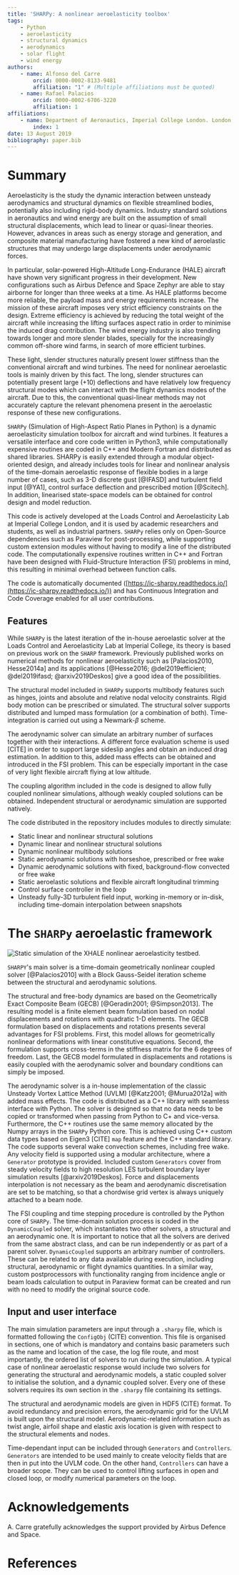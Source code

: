 ```yaml
---
title: 'SHARPy: A nonlinear aeroelasticity toolbox'
tags:
    - Python
    - aeroelasticity
    - structural dynamics
    - aerodynamics
    - solar flight
    - wind energy
authors:
    - name: Alfonso del Carre
        orcid: 0000-0002-8133-9481
        affiliation: "1" # (Multiple affiliations must be quoted)
    - name: Rafael Palacios
        orcid: 0000-0002-6706-3220
        affiliation: 1
affiliations:
    - name: Department of Aeronautics, Imperial College London. London, UK.
        index: 1
date: 13 August 2019
bibliography: paper.bib
---
```


# Summary

Aeroelasticity is the study the dynamic interaction between unsteady aerodynamics 
and structural dynamics on flexible streamlined bodies, potentially also including 
rigid-body dynamics.  Industry standard solutions in aeronautics and wind energy 
are built on the assumption of small structural displacements, which lead to linear 
or quasi-linear theories. However, advances in areas such as energy storage and generation,
and composite material manufacturing have fostered a new kind of aeroelastic
structures that may undergo large displacements under aerodynamic forces.

In particular, solar-powered High-Altitude Long-Endurance (HALE) aircraft
have shown very significant progress in their development. New configurations
such as Airbus Defence and Space Zephyr are able
to stay airborne for longer than three weeks at a time. As HALE platforms become
more reliable, the payload mass and energy requirements increase. The mission
of these aircraft imposes very strict efficiency constraints on the design.
Extreme efficiency is achieved by reducing the total weight of the aircraft while
increasing the lifting surfaces aspect ratio in order to minimise the induced drag
contribution. The wind energy industry is also trending towards longer and more
slender blades, specially for the increasingly common off-shore wind farms, in
search of more efficient turbines.


These light, slender structures naturally present lower stiffness than the
conventional aircraft and wind turbines. The need for nonlinear aeroelastic tools
is mainly driven by this fact. The long, slender structures can potentially
present large ($+10%$) deflections and have relatively low frequency structural modes which
can interact with the flight dynamics modes of the aircraft. Due to this, the
conventional quasi-linear methods may not accurately capture the relevant
phenomena present in the aeroelastic response of these new configurations.


``SHARPy`` (Simulation of High-Aspect Ratio Planes in Python) is a dynamic aeroelasticity
simulation toolbox for aircraft and wind turbines. It features a versatile interface and core
code written in Python3, while computationally expensive routines are coded in
C++ and Modern Fortran and distributed as shared libraries. SHARPy is easily extended
through a modular object-oriented design, and already includes tools for
linear and nonlinear analysis of the time-domain aeroelastic response of flexible bodies
in a large number of cases, such as 3-D discrete gust [@IFASD] and turbulent field input [@YA1], 
control surface deflection and prescribed motion [@Scitech]. In addition, linearised
state-space models can be obtained for control design and model reduction.


This code is actively developed at the Loads Control and Aeroelasticity Lab at
Imperial College London, and it is used by academic researchers and students, as well as
industrial partners. ``SHARPy`` relies only on Open-Source dependencies
such as Paraview for post-processing, while supporting custom extension modules
without having to modify a line of the distributed code. The computationally
expensive routines written in C++ and Fortran have been designed with Fluid-Structure
Interaction (FSI) problems in mind, this resulting in minimal overhead between
function calls.

The code is automatically documented ([https://ic-sharpy.readthedocs.io/](https://ic-sharpy.readthedocs.io/))
and has Continuous Integration and Code Coverage enabled for all user contributions. 

## Features

While ``SHARPy`` is the latest iteration of the in-house aeroelastic solver
at the Loads Control and Aeroelasticity Lab at Imperial College, its theory
is based on previous work on the ``SHARP`` framework. Previously published works
on numerical methods for nonlinear aeroelasticity such as [Palacios2010, Hesse2014a] 
and its applications [@Hesse2016; @del2019efficient; @del2019ifasd; @arxiv2019Deskos] give a good
idea of the possibilities.

The structural model included in ``SHARPy`` supports multibody features
such as hinges, joints and absolute and relative nodal velocity constraints.
Rigid body motion can be prescribed or simulated. The structural solver supports
distributed and lumped mass formulation (or a combination of both). Time-integration
is carried out using a Newmark-$\beta$ scheme.

The aerodynamic solver can simulate an arbitrary number of surfaces together
with their interactions. A different force evaluation scheme is used [CITE] in
order to support large sideslip angles and obtain an induced drag estimation.
In addition to this, added mass effects can be obtained and introduced in the
FSI problem. This can be especially important in the case of very light flexible
aircraft flying at low altitude.

The coupling algorithm included in the code is designed to allow fully coupled
nonlinear simulations, although weakly coupled solutions can be obtained. Independent
structural or aerodynamic simulation are supported natively.

The code distributed in the repository includes modules to directly simulate:

* Static linear and nonlinear structural solutions
* Dynamic linear and nonlinear structural solutions
* Dynamic nonlinear multibody solutions
* Static aerodynamic solutions with horseshoe, prescribed or free wake
* Dynamic aerodynamic solutions with fixed, background-flow convected or free wake
* Static aeroelastic solutions and flexible aircraft longitudinal trimming
* Control surface controller in the loop
* Unsteady fully-3D turbulent field input, working in-memory or in-disk, including time-domain interpolation between snapshots


# The ``SHARPy`` aeroelastic framework

![Static simulation of the XHALE nonlinear aeroelasticity
testbed.](https://github.com/ImperialCollegeLondon/sharpy/raw/master/docs/source/media/XHALE-render.jpg)

``SHARPY``'s main solver is a time-domain geometrically nonlinear coupled solver [@Palacios2010]
with a Block Gauss-Seidel iteration scheme between the structural and aerodynamic
solutions.

The structural and free-body dynamics are based on the Geometrically Exact Composite
Beam (GECB) [@Geradin2001; @Simpson2013]. The resulting model is a finite element beam
fomulation based on nodal displacements and rotations with quadratic 1-D elements.
The GECB formulation based on displacements and rotations presents several
advantages for FSI problems. First, this model allows for geometrically
nonlinear deformations with linear constitutive equations. Second, the
formulation supports cross-terms in the stiffness matrix for the 6 degrees of
freedom. Last, the GECB model formulated in displacements and rotations
is easily coupled with the aerodynamic solver and boundary conditions can 
simply be imposed.

The aerodynamic solver is a in-house implementation of the classic Unsteady
Vortex Lattice Method (UVLM) [@Katz2001; @Murua2012a] with added mass effects.
The code is distributed as a C++ library with
seamless interface with Python. The solver is designed so that no data
needs to be copied or transformed when passing from Python to C+ and vice-versa.
Furthermore, the C++ routines use the same memory allocated by the Numpy arrays
in the ``SHARPy`` Python core. This is achieved using C++ custom data types
based on Eigen3 [CITE] ``map`` feature and the C++ standard library.
The code supports several wake convection schemes, including free wake.
Any velocity field is supported using a modular architecture, where
a ``Generator`` prototype is provided. Included custom ``Generators`` cover from
steady velocity fields to high resolution LES turbulent boundary layer simulation
results [@arxiv2019Deskos]. Force and displacements interpolation is not necessary as
the beam and aerodynamic discretisation are set to be matching, so that a
chordwise grid vertex is always uniquely attached to a beam node.

The FSI coupling and time stepping procedure is controlled by the Python core
of ``SHARPy``. The time-domain solution process is coded in the ``DynamicCoupled``
solver, which instantiates two other solvers, a structural and an aerodynamic one.
It is important to notice that all the solvers are derived from the same abstract
class, and can be run independently or as part of a parent solver.
``DynamicCoupled`` supports an arbitrary number of controllers. These can be related
to any data available during execution, including structural, aerodynamic or
flight dynamics quantities. In a similar way, custom postprocessors with functionality
ranging from incidence angle or beam loads calculation to output in Paraview format
can be created and run with no need to modify the original source code.

## Input and user interface

The main simulation parameters are input through a ``.sharpy`` file, which
is formatted following the ``ConfigObj`` (CITE) convention. This file is
organised in sections, one of which is mandatory and contains basic parameters
such as the name and location of the case, the log file route, and most importantly,
the ordered list of solvers to run during the simulation. A typical case of
nonlinear aeroelastic response would include two solvers for generating the structural and
aerodynamic models, a static coupled solver to initialise the solution, and a dynamic coupled solver.
Every one of these solvers requires its own section in the ``.sharpy`` file containing
its settings.

The structural and aerodynamic models are given in HDF5 (CITE) format. To
avoid redundancy and precision errors, the aerodynamic grid for the UVLM is built upon
the structural model. Aerodynamic-related information such as twist angle, airfoil shape
and elastic axis location is given with respect to the structural elements and nodes.

Time-dependant input can be included through ``Generators`` and ``Controllers``.
``Generators`` are intended to be used mainly to create velocity fields that are
then in put into the UVLM code. On the other hand, ``Controllers`` can have a broader
scope. They can be used to control lifting surfaces in open and closed loop, or
modify numerical parameters on the loop.




# Acknowledgements

A. Carre gratefully acknowledges the support provided by Airbus Defence and Space.

# References

























